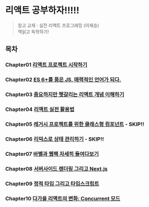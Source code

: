 # 리액트 공부하자!!!!!
> 참고 교재 : 실전 리액트 프로그래밍 (이재승)  
> 책읽고 독학하기!
## 목차
### Chapter01 [리액트 프로젝트 시작하기](https://github.com/kwhong95/React-Programming/tree/master/Chapter1)
### Chapter02 [ES 6+를 품은 JS, 매력적인 언어가 되다.](https://github.com/kwhong95/React-Programming/tree/master/Chapter2)
### Chapter03 [중요하지만 헷갈리는 리액트 개념 이해하기](https://github.com/kwhong95/React-Programming/tree/master/Chapter3)
### Chapter04 [리액트 실전 활용법](https://github.com/kwhong95/React-Programming/tree/master/Chapter4)
### Chapter05 [레거시 프로젝트를 위한 클래스형 컴포넌트]() - SKIP!!
### Chapter06 [리덕스로 상태 관리하기]() - SKIP!!
### Chapter07 [바벨과 웹팩 자세히 들여다보기](https://github.com/kwhong95/React-Programming/tree/master/Chapter7) 
### Chapter08 [서버사이드 렌더링 그리고 Next.js](https://github.com/kwhong95/React-Programming/tree/master/Chapter8)
### Chapter09 [정적 타입 그리고 타입스크립트](https://github.com/kwhong95/React-Programming/tree/master/Chapter9)
### Chapter10 [다가올 리액트의 변화: Concurrent 모드]()